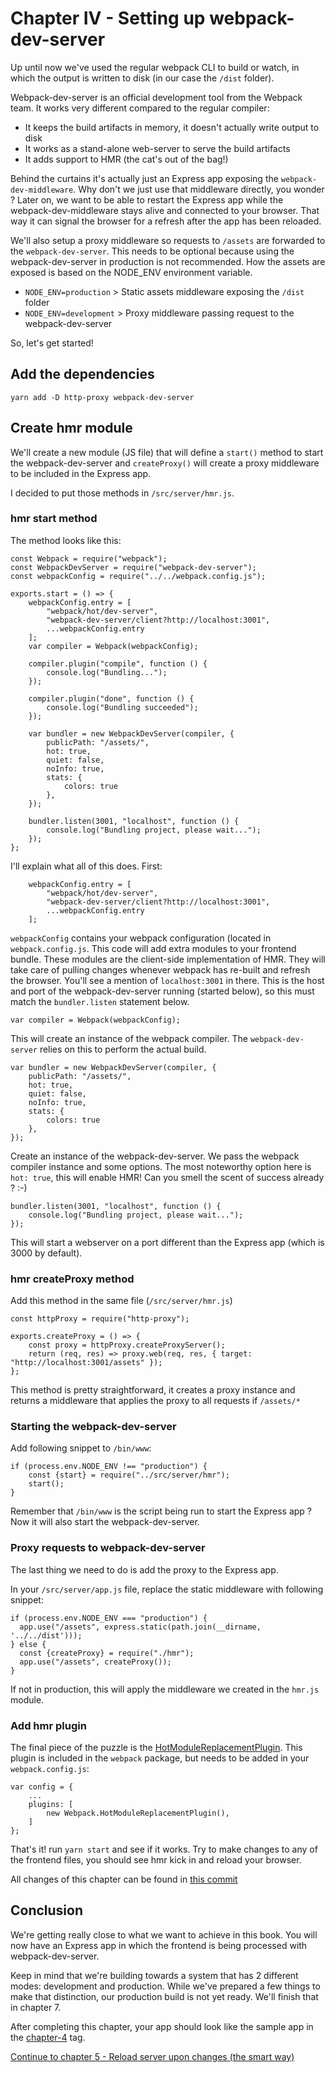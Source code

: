 # Chapter IV - Setting up webpack-dev-server

Up until now we've used the regular webpack CLI to build or watch, in which the output is written to disk (in our case
the `/dist` folder).

Webpack-dev-server is an official development tool from the Webpack team. It works very different compared to the
 regular compiler:

- It keeps the build artifacts in memory, it doesn't actually write output to disk
- It works as a stand-alone web-server to serve the build artifacts
- It adds support to HMR (the cat's out of the bag!)

Behind the curtains it's actually just an Express app exposing the `webpack-dev-middleware`. Why don't we just
use that middleware directly, you wonder ? Later on, we want to be able to restart the Express app while the 
webpack-dev-middleware stays alive and connected to your browser. That way it can signal the browser for a refresh after
the app has been reloaded.

We'll also setup a proxy middleware so requests to `/assets` are forwarded to the `webpack-dev-server`. This needs to be
optional because using the webpack-dev-server in production is not recommended. How the assets are exposed is based on
the NODE_ENV environment variable.

- `NODE_ENV=production` > Static assets middleware exposing the `/dist` folder
- `NODE_ENV=development` > Proxy middleware passing request to the webpack-dev-server

So, let's get started!

## Add the dependencies

```
yarn add -D http-proxy webpack-dev-server
```

## Create hmr module

We'll create a new module (JS file) that will define a `start()` method to start the webpack-dev-server and
`createProxy()` will create a proxy middleware to be included in the Express app.

I decided to put those methods in `/src/server/hmr.js`.

### hmr start method

The method looks like this:
```
const Webpack = require("webpack");
const WebpackDevServer = require("webpack-dev-server");
const webpackConfig = require("../../webpack.config.js");

exports.start = () => {
    webpackConfig.entry = [
        "webpack/hot/dev-server",
        "webpack-dev-server/client?http://localhost:3001",
        ...webpackConfig.entry
    ];
    var compiler = Webpack(webpackConfig);

    compiler.plugin("compile", function () {
        console.log("Bundling...");
    });

    compiler.plugin("done", function () {
        console.log("Bundling succeeded");
    });

    var bundler = new WebpackDevServer(compiler, {
        publicPath: "/assets/",
        hot: true,
        quiet: false,
        noInfo: true,
        stats: {
            colors: true
        },
    });

    bundler.listen(3001, "localhost", function () {
        console.log("Bundling project, please wait...");
    });
};
```

I'll explain what all of this does. First:
```
    webpackConfig.entry = [
        "webpack/hot/dev-server",
        "webpack-dev-server/client?http://localhost:3001",
        ...webpackConfig.entry
    ];
```
`webpackConfig` contains your webpack configuration (located in `webpack.config.js`. This code will add extra modules
to your frontend bundle. These modules are the client-side implementation of HMR. They will take care of pulling changes
whenever webpack has re-built and refresh the browser. You'll see a mention of `localhost:3001` in there. This is the
host and port of the webpack-dev-server running (started below), so this must match the `bundler.listen` statement 
below.

    var compiler = Webpack(webpackConfig);

This will create an instance of the webpack compiler. The `webpack-dev-server` relies on this to perform the actual 
build.

    var bundler = new WebpackDevServer(compiler, {
        publicPath: "/assets/",
        hot: true,
        quiet: false,
        noInfo: true,
        stats: {
            colors: true
        },
    });

Create an instance of the webpack-dev-server. We pass the webpack compiler instance and some options. The most
noteworthy option here is `hot: true`, this will enable HMR! Can you smell the scent of success already ? :-)

    bundler.listen(3001, "localhost", function () {
        console.log("Bundling project, please wait...");
    });

This will start a webserver on a port different than the Express app (which is 3000 by default).

### hmr createProxy method

Add this method in the same file (`/src/server/hmr.js`)
```
const httpProxy = require("http-proxy");

exports.createProxy = () => {
    const proxy = httpProxy.createProxyServer();
    return (req, res) => proxy.web(req, res, { target: "http://localhost:3001/assets" });
};
```

This method is pretty straightforward, it creates a proxy instance and returns a middleware that applies the proxy to
all requests if `/assets/*`

### Starting the webpack-dev-server

Add following snippet to `/bin/www`:
```
if (process.env.NODE_ENV !== "production") {
    const {start} = require("../src/server/hmr");
    start();
}
```

Remember that `/bin/www` is the script being run to start the Express app ? Now it will also start the
 webpack-dev-server.
 
### Proxy requests to webpack-dev-server

The last thing we need to do is add the proxy to the Express app.

In your `/src/server/app.js` file, replace the static middleware with following snippet:

```
if (process.env.NODE_ENV === "production") {
  app.use("/assets", express.static(path.join(__dirname, '../../dist')));
} else {
  const {createProxy} = require("./hmr");
  app.use("/assets", createProxy());
}
```

If not in production, this will apply the middleware we created in the `hmr.js` module.

### Add hmr plugin

The final piece of the puzzle is the [HotModuleReplacementPlugin](https://webpack.js.org/plugins/hot-module-replacement-plugin/).
 This plugin is included in the `webpack` package, but needs to be added in your `webpack.config.js`:

```
var config = {
    ...
    plugins: [
        new Webpack.HotModuleReplacementPlugin(),
    ]
};
```

That's it! run `yarn start` and see if it works. Try to make changes to any of the frontend files, you should see hmr
kick in and reload your browser.

All changes of this chapter can be found in [this commit](https://github.com/webberig/webpack-express-ultimate-guide-sample/commit/3eaa9eda6c7dd8011099cffa247ce095e91f5b36)

## Conclusion

We're getting really close to what we want to achieve in this book. You will now have an Express app in which the
frontend is being processed with webpack-dev-server.

Keep in mind that we're building towards a system that has 2 different modes: development and production. While we've
prepared a few things to make that distinction, our production build is not yet ready. We'll finish that in chapter 7.

After completing this chapter, your app should look like the sample app in the
 [chapter-4](https://github.com/webberig/webpack-express-ultimate-guide-sample/tree/chapter-4) tag.

[Continue to chapter 5 - Reload server upon changes (the smart way)](/5-reload-server-upon-changes)
